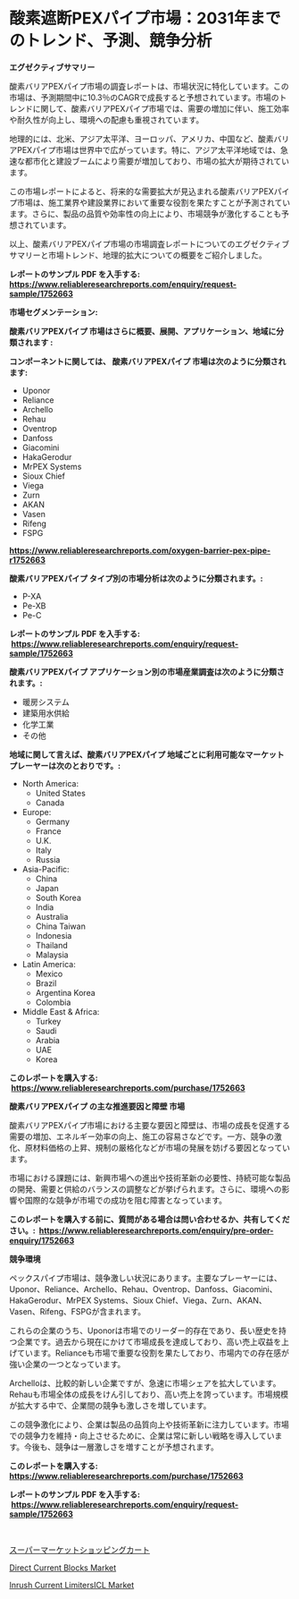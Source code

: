 <p><h1>酸素遮断PEXパイプ市場：2031年までのトレンド、予測、競争分析</h1></p><p><strong>エグゼクティブサマリー</strong></p>
<p><p>酸素バリアPEXパイプ市場の調査レポートは、市場状況に特化しています。この市場は、予測期間中に10.3％のCAGRで成長すると予想されています。市場のトレンドに関して、酸素バリアPEXパイプ市場では、需要の増加に伴い、施工効率や耐久性が向上し、環境への配慮も重視されています。</p><p>地理的には、北米、アジア太平洋、ヨーロッパ、アメリカ、中国など、酸素バリアPEXパイプ市場は世界中で広がっています。特に、アジア太平洋地域では、急速な都市化と建設ブームにより需要が増加しており、市場の拡大が期待されています。</p><p>この市場レポートによると、将来的な需要拡大が見込まれる酸素バリアPEXパイプ市場は、施工業界や建設業界において重要な役割を果たすことが予測されています。さらに、製品の品質や効率性の向上により、市場競争が激化することも予想されています。</p><p>以上、酸素バリアPEXパイプ市場の市場調査レポートについてのエグゼクティブサマリーと市場トレンド、地理的拡大についての概要をご紹介しました。</p></p>
<p><strong>レポートのサンプル PDF を入手する: <a href="https://www.reliableresearchreports.com/enquiry/request-sample/1752663">https://www.reliableresearchreports.com/enquiry/request-sample/1752663</a></strong></p>
<p><strong>市場セグメンテーション:</strong></p>
<p><strong> 酸素バリアPEXパイプ 市場はさらに概要、展開、アプリケーション、地域に分類されます :</strong></p>
<p><strong>コンポーネントに関しては、 酸素バリアPEXパイプ 市場は次のように分類されます: &nbsp;</strong></p>
<p><ul><li>Uponor</li><li>Reliance</li><li>Archello</li><li>Rehau</li><li>Oventrop</li><li>Danfoss</li><li>Giacomini</li><li>HakaGerodur</li><li>MrPEX Systems</li><li>Sioux Chief</li><li>Viega</li><li>Zurn</li><li>AKAN</li><li>Vasen</li><li>Rifeng</li><li>FSPG</li></ul></p>
<p><strong><a href="https://www.reliableresearchreports.com/oxygen-barrier-pex-pipe-r1752663">https://www.reliableresearchreports.com/oxygen-barrier-pex-pipe-r1752663</a></strong></p>
<p><strong> 酸素バリアPEXパイプ タイプ別の市場分析は次のように分類されます。:</strong></p>
<p><ul><li>P-XA</li><li>Pe-XB</li><li>Pe-C</li></ul></p>
<p><strong>レポートのサンプル PDF を入手する: &nbsp;<a href="https://www.reliableresearchreports.com/enquiry/request-sample/1752663">https://www.reliableresearchreports.com/enquiry/request-sample/1752663</a></strong></p>
<p><strong> 酸素バリアPEXパイプ アプリケーション別の市場産業調査は次のように分類されます。:</strong></p>
<p><ul><li>暖房システム</li><li>建築用水供給</li><li>化学工業</li><li>その他</li></ul></p>
<p><strong>地域に関して言えば、酸素バリアPEXパイプ 地域ごとに利用可能なマーケットプレーヤーは次のとおりです。:</strong></p>
<p><ul>
    <li>
        North America:
        <ul>
            <li>United States</li>
            <li>Canada</li>
        </ul>
    </li>
    <li>
        Europe:
        <ul>
            <li>Germany</li>
            <li>France</li>
            <li>U.K.</li>
            <li>Italy</li>
            <li>Russia</li>
        </ul>
    </li>
    <li>
        Asia-Pacific:
        <ul>
            <li>China</li>
            <li>Japan</li>
            <li>South Korea</li>
            <li>India</li>
            <li>Australia</li>
            <li>China Taiwan</li>
            <li>Indonesia</li>
            <li>Thailand</li>
            <li>Malaysia</li>
        </ul>
    </li>
    <li>
        Latin America:
        <ul>
            <li>Mexico</li>
            <li>Brazil</li>
            <li>Argentina Korea</li>
            <li>Colombia</li>
        </ul>
    </li>
    <li>
        Middle East & Africa:
        <ul>
            <li>Turkey</li>
            <li>Saudi</li>
            <li>Arabia</li>
            <li>UAE</li>
            <li>Korea</li>
        </ul>
    </li>
    </ul></p>
<p><strong>このレポートを購入する: &nbsp;<a href="https://www.reliableresearchreports.com/purchase/1752663">https://www.reliableresearchreports.com/purchase/1752663</a></strong></p>
<p><strong>酸素バリアPEXパイプ の主な推進要因と障壁 市場</strong></p>
<p><p>酸素バリアPEXパイプ市場における主要な要因と障壁は、市場の成長を促進する需要の増加、エネルギー効率の向上、施工の容易さなどです。一方、競争の激化、原材料価格の上昇、規制の厳格化などが市場の発展を妨げる要因となっています。</p><p>市場における課題には、新興市場への進出や技術革新の必要性、持続可能な製品の開発、需要と供給のバランスの調整などが挙げられます。さらに、環境への影響や国際的な競争が市場での成功を阻む障害となっています。</p></p>
<p><strong>このレポートを購入する前に、質問がある場合は問い合わせるか、共有してください。:&nbsp; <a href="https://www.reliableresearchreports.com/enquiry/pre-order-enquiry/1752663">https://www.reliableresearchreports.com/enquiry/pre-order-enquiry/1752663</a></strong></p>
<p><strong>競争環境</strong></p>
<p><p>ペックスパイプ市場は、競争激しい状況にあります。主要なプレーヤーには、Uponor、Reliance、Archello、Rehau、Oventrop、Danfoss、Giacomini、HakaGerodur、MrPEX Systems、Sioux Chief、Viega、Zurn、AKAN、Vasen、Rifeng、FSPGが含まれます。</p><p>これらの企業のうち、Uponorは市場でのリーダー的存在であり、長い歴史を持つ企業です。過去から現在にかけて市場成長を達成しており、高い売上収益を上げています。Relianceも市場で重要な役割を果たしており、市場内での存在感が強い企業の一つとなっています。</p><p>Archelloは、比較的新しい企業ですが、急速に市場シェアを拡大しています。Rehauも市場全体の成長をけん引しており、高い売上を誇っています。市場規模が拡大する中で、企業間の競争も激しさを増しています。</p><p>この競争激化により、企業は製品の品質向上や技術革新に注力しています。市場での競争力を維持・向上させるために、企業は常に新しい戦略を導入しています。今後も、競争は一層激しさを増すことが予想されます。</p></p>
<p><strong>このレポートを購入する: &nbsp; <a href="https://www.reliableresearchreports.com/purchase/1752663">https://www.reliableresearchreports.com/purchase/1752663</a></strong></p>
<p><strong>レポートのサンプル PDF を入手する: &nbsp;<a href="https://www.reliableresearchreports.com/enquiry/request-sample/1752663">https://www.reliableresearchreports.com/enquiry/request-sample/1752663</a></strong><strong></strong></p>
<p>&nbsp;</p>
<p><p><a href="https://github.com/zoetazuur/Market-Research-Report-List-1/blob/main/938513219696.md">スーパーマーケットショッピングカート</a></p><p><a href="https://www.linkedin.com/pulse/direct-current-blocks-market-size-share-global-analysis-u5cve?trackingId=hqWX%2FLGi4%2Fv2Vo4ra5LlXQ%3D%3D">Direct Current Blocks Market</a></p><p><a href="https://www.linkedin.com/pulse/inrush-current-limitersicl-market-goal-estimating-size-3039e?trackingId=ttIhiOvKW6hj86P%2BS63Jjw%3D%3D">Inrush Current LimitersICL Market</a></p></p>
